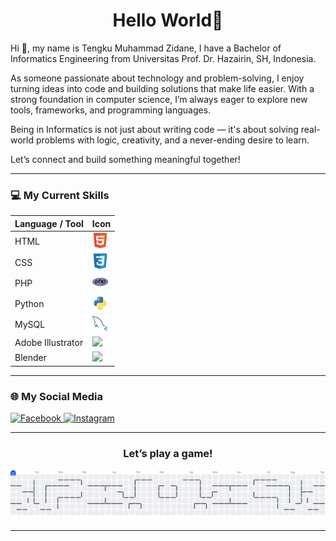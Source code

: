 <h1 align="center">Hello World👋</h1>

<p align="left">
Hi 👋, my name is Tengku Muhammad Zidane, I have a Bachelor of Informatics Engineering from Universitas Prof. Dr. Hazairin, SH, Indonesia.

As someone passionate about technology and problem-solving, I enjoy turning ideas into code and building solutions that make life easier. With a strong foundation in computer science, I’m always eager to explore new tools, frameworks, and programming languages.

Being in Informatics is not just about writing code — it's about solving real-world problems with logic, creativity, and a never-ending desire to learn.

Let’s connect and build something meaningful together!
</p>

---


### 💻 My Current Skills

| Language / Tool | Icon |
|------------------|------|
| HTML | <img src="https://raw.githubusercontent.com/devicons/devicon/master/icons/html5/html5-original.svg" width="25"/> |
| CSS | <img src="https://raw.githubusercontent.com/devicons/devicon/master/icons/css3/css3-original.svg" width="25"/> |
| PHP | <img src="https://raw.githubusercontent.com/devicons/devicon/master/icons/php/php-original.svg" width="25"/> |
| Python | <img src="https://raw.githubusercontent.com/devicons/devicon/master/icons/python/python-original.svg" width="25"/> |
| MySQL | <img src="https://raw.githubusercontent.com/devicons/devicon/master/icons/mysql/mysql-original.svg" width="25"/> |
| Adobe Illustrator | <img src="https://www.vectorlogo.zone/logos/adobe_illustrator/adobe_illustrator-icon.svg" width="25"/> |
| Blender | <img src="https://download.blender.org/branding/community/blender_community_badge_white.svg" width="25"/> |


---


### 🌐 My Social Media

<p align="left">
  <a href="https://fb.com/zytn" target="_blank">
    <img src="https://raw.githubusercontent.com/rahuldkjain/github-profile-readme-generator/master/src/images/icons/Social/facebook.svg" alt="Facebook" height="30" width="40" />
  </a>
  <a href="https://instagram.com/qou_is" target="_blank">
    <img src="https://raw.githubusercontent.com/rahuldkjain/github-profile-readme-generator/master/src/images/icons/Social/instagram.svg" alt="Instagram" height="30" width="40" />
  </a>
</p>


---

<h3 align="center">Let’s play a game!</h3>

<picture>
  <source media="(prefers-color-scheme: dark)" srcset="https://raw.githubusercontent.com/Kazuuuma-jpg/Kazuuuma-jpg/output/pacman-contribution-graph-dark.svg">
  <source media="(prefers-color-scheme: light)" srcset="https://raw.githubusercontent.com/Kazuuuma-jpg/Kazuuuma-jpg/output/pacman-contribution-graph.svg">
  <img alt="pacman contribution graph" src="https://raw.githubusercontent.com/TM-Zydan/TM-Zydan/output/pacman-contribution-graph.svg">
</picture>

---


